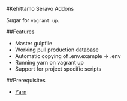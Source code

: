 #Kehittamo Seravo Addons

Sugar for `vagrant up`.

##Features
* Master gulpfile
* Working pull production database
* Automatic copying of .env.example => .env
* Running yarn on vagrant up
* Support for project specific scripts

##Prerequisites
* [Yarn](https://yarnpkg.com/en/docs/install)
